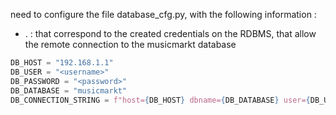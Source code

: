 need to configure the file database_cfg.py, with the following information : 
- <username>. <password> : that correspond to the created credentials on the RDBMS, that allow the remote connection to the musicmarkt database
```python
DB_HOST = "192.168.1.1"
DB_USER = "<username>"
DB_PASSWORD = "<password>"
DB_DATABASE = "musicmarkt"
DB_CONNECTION_STRING = f"host={DB_HOST} dbname={DB_DATABASE} user={DB_USER} password={DB_PASSWORD}"
```
